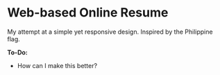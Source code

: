 # Web-based Online Resume

My attempt at a simple yet responsive design. Inspired by the Philippine flag.

**To-Do:**
- How can I make this better?
